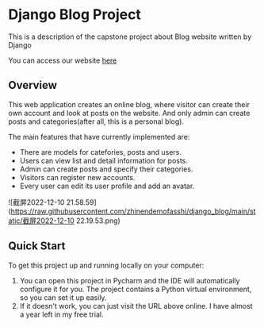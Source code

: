 # Django Blog Project

This is a description of the capstone project about Blog website written by Django

You can access our website [here](https://web-production-0f7e.up.railway.app/)

## Overview

This web application creates an online blog, where visitor can create their own account and look at posts on the website. And only admin can create posts and categories(after all, this is a personal blog).

The main features that have currently implemented are:

- There are models for catefories, posts and users.
- Users can view list and detail information for posts.
- Admin can create posts and specify their categories.
- Visitors can register new accounts.
- Every user can edit its user profile and add an avatar.

![截屏2022-12-10 21.58.59](https://raw.githubusercontent.com/zhinendemofasshi/django_blog/main/static/截屏2022-12-10 22.19.53.png)



## Quick Start

To get this project up and running locally on your computer:

1. You can open this project in Pycharm and the IDE will automatically configure it for you. The project contains a Python virtual environment, so you can set it up easily.
2. If it doesn't work, you can just visit the URL above online. I have almost a year left in my free trial.
